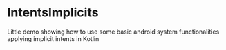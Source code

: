 # IntentsImplicits
Little demo showing how to use some basic android system functionalities applying implicit intents in Kotlin




 
